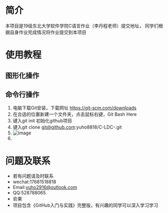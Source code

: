 # 简介
本项目是19级东北大学软件学院C语言作业（李丹程老师）提交地址，
同学们根据自身作业完成情况将作业提交到本项目
# 使用教程
## 图形化操作

## 命令行操作
1. 电脑下载Git安装，下载网址 https://git-scm.com/downloads
2. 在合适的位置新建一个文件夹，点击鼠标右键，Git Bash Here
3. 键入git init 初始化github项目
4. 键入git clone git@github.com:yuho8818/C-LDC-.git
5. ![image](./附件/2019-10-15_183820.jpg")
6. 

# 问题及联系
- 若有问题请及时联系
- wechat:17681518818
- Email:yuho2916@outlook.com
- QQ:528788065
- 俞果
- 项目包含《GitHub入门与实践》完整版，有兴趣的同学可以深入学习学习
